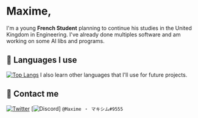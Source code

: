 # Maxime,
I'm a young **French Student** planning to continue his studies in the United Kingdom in Engineering. I've already done multiples software and am working on some AI libs and programs.

## 📜 Languages I use
[![Top Langs](https://github-readme-stats.vercel.app/api/top-langs/?username=Maximus220&layout=compact)](https://github.com/Maximus220)
I also learn other languages that I'll use for future projects.

## 📢 Contact me
[![Twitter](http://culliganrecrute.fr/wp-content/uploads/2018/01/twitter-logo-1-1.png)](https://twitter.com/Maximus22_)
[![Discord](https://cdn0.iconfinder.com/data/icons/free-social-media-set/24/discord-512.png)] ``@Maxime ・ マキシム#9555``
